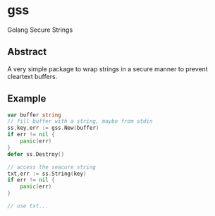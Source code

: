 # gss

Golang Secure Strings

## Abstract

A very simple package to wrap strings in a secure manner to prevent cleartext buffers.

## Example

```go
var buffer string
// fill buffer with a string, maybe from stdin
ss,key,err := gss.New(buffer)
if err != nil {
    panic(err)
}
defer ss.Destroy()

// access the seacure string
txt,err := ss.String(key)
if err != nil {
    panic(err)
}

// use txt...
```
